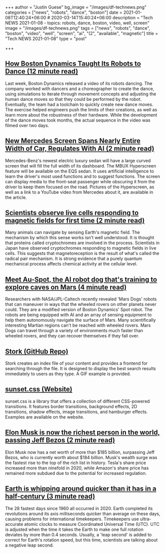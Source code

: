 +++
author = "Justin Guese"
bg_image = "/images/df-technews.png"
categories = ["news", "robots", "dance", "boston"]
date = 2021-01-08T12:40:24+06:00 # 2020-03-14T15:40:24+06:00
description = "Tech NEWS 2021-01-08 - topics: robots, dance, boston, video, well, screen"
image = "/images/df-technews.png"
tags = ["news", "robots", "dance", "boston", "video", "well", "screen", "ai", "(2", "available", "magnetic"]
title = "Tech NEWS 2021-01-08"
type = "post"

+++

## [How Boston Dynamics Taught Its Robots to Dance (12 minute read)](https://spectrum.ieee.org/automaton/robotics/humanoids/how-boston-dynamics-taught-its-robots-to-dance/1/01000176e1ae10da-607f3e85-e945-4e72-946a-ec6cadf0f67f-000000/P5ohFqPSFTTumQ6oiQYpkuNrmuYSVm98BQHJ4g5NKF0=175)

Last week, Boston Dynamics released a video of its robots dancing. The company worked with dancers and a choreographer to create the dance, using simulations to iterate through movement concepts and adjusting the human dance moves so that they could be performed by the robot. Eventually, the team had a toolchain to quickly create new dance moves. The exercise helped engineers push the limits of their creations, as well as learn more about the robustness of their hardware. While the development of the dance moves took months, the actual sequence in the video was filmed over two days.

## [New Mercedes Screen Spans Nearly Entire Width of Car, Regulates With AI (2 minute read)](https://interestingengineering.com/new-mercedes-screen-spans-nearly-entire-width-of-car-regulates-with-ai/1/01000176e1ae10da-607f3e85-e945-4e72-946a-ec6cadf0f67f-000000/LaG0HA5lDOXidWQrYVoTq6KHegM8uTcEoYMZUcZy5uE=175)

Mercedes-Benz's newest electric luxury sedan will have a large curved screen that will fill the full width of its dashboard. The MBUX Hyperscreen feature will be available on the EQS sedan. It uses artificial intelligence to learn the driver's most used functions and to suggest functions. The screen can display media to the front-seat passenger while obscuring it from the driver to keep them focused on the road. Pictures of the Hyperscreen, as well as a link to a YouTube video from Mercedes about it, are available in the article.

## [Scientists observe live cells responding to magnetic fields for first time (2 minute read)](https://newatlas.com/biology/live-cells-respond-magnetic-fields//1/01000176e1ae10da-607f3e85-e945-4e72-946a-ec6cadf0f67f-000000/iCfVGFQNFsNrkDPM04sSvqjfj3FRpfpDlfP4R5eDpMo=175)

Many animals can navigate by sensing Earth's magnetic field. The mechanism by which this sense works isn't well understood. It is thought that proteins called cryptochromes are involved in the process. Scientists in Japan have observed cryptochromes responding to magnetic fields in live cells. This suggests that magnetoreception is the result of what's called the radical pair mechanism. It is strong evidence that a purely quantum mechanical process affects chemical activity at the cellular level.

## [Meet Au-Spot, the AI robot dog that's training to explore caves on Mars (4 minute read)](https://www.space.com/ai-mars-robot-dogs-agu/1/01000176e1ae10da-607f3e85-e945-4e72-946a-ec6cadf0f67f-000000/gQz4G8FvxwfwEBV5GvdW3iBMOLFtdQSAUTj_H8iK_6g=175)

Researchers with NASA/JPL-Caltech recently revealed 'Mars Dogs' robots that can maneuver in ways that the wheeled rovers on other planets never could. They are a modified version of Boston Dynamics' Spot robot. The robots are being equipped with AI and an array of sensing equipment to help them autonomously navigate the surface of Mars. Many scientifically interesting Martian regions can't be reached with wheeled rovers. Mars Dogs can travel through a variety of environments much faster than wheeled rovers, and they can recover themselves if they fall over.

## [Stork (GitHub Repo)](https://github.com/jameslittle230/stork/1/01000176e1ae10da-607f3e85-e945-4e72-946a-ec6cadf0f67f-000000/D8GC0xnZls_xSFR2k5wxQ0JKlaaju3sjOmMhVW4Dwa4=175)

Stork creates an index file of your content and provides a frontend for searching through the file. It is designed to display the best search results immediately to users as they type. A GIF example is provided.

## [sunset.css (Website)](https://sunsetcss.com//1/01000176e1ae10da-607f3e85-e945-4e72-946a-ec6cadf0f67f-000000/4PW0NRscKFIZ8oA4Nlq6-tPqKn7Y4T02Vq-9MXte-Ro=175)

sunset.css is a library that offers a collection of different CSS-powered transitions. It features border transitions, background effects, 2D transitions, shadow effects, image transitions, and hamburger effects. Examples are available on the website.

## [Elon Musk is now the richest person in the world, passing Jeff Bezos (2 minute read)](https://www.cnbc.com/2021/01/07/elon-musk-is-now-the-richest-person-in-the-world-passing-jeff-bezos-.html/1/01000176e1ae10da-607f3e85-e945-4e72-946a-ec6cadf0f67f-000000/RzgEXhgeTBIADRy_r0U1ZalV-BGAB6KzDz3m1U3oY84=175)

Elon Musk now has a net worth of more than $185 billion, surpassing Jeff Bezos, who is currently worth about $184 billion. Musk's wealth surge was the fastest rise to the top of the rich list in history. Tesla's share price increased more than ninefold in 2020, while Amazon's share price has remained more subdued due to the potential for increased regulation.

## [Earth is whipping around quicker than it has in a half-century (3 minute read)](https://www.livescience.com/earth-spinning-faster-negative-leap-second.html/1/01000176e1ae10da-607f3e85-e945-4e72-946a-ec6cadf0f67f-000000/nCXJkZf3Im9TDHoIaBU7ukN3mMfOhuyj0VOGuALfkCg=175)

The 28 fastest days since 1960 all occurred in 2020. Earth completed its revolutions around its axis milliseconds quicker than average on these days, causing problems for international timekeepers. Timekeepers use ultra-accurate atomic clocks to measure Coordinated Universal Time (UTC). UTC is adjusted when the time it takes the Earth to make one full rotation deviates by more than 0.4 seconds. Usually, a 'leap second' is added to correct for Earth's rotation speed, but this time, scientists are talking about a negative leap second.

